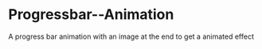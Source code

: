 # Progressbar--Animation
A progress bar animation with an image at the end to get a animated effect
